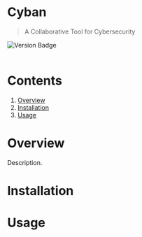 # Cyban
> A Collaborative Tool for Cybersecurity
<div id="badges" align="left">
  <img src="https://img.shields.io/badge/version-v1.1-blue" alt="Version Badge"/>
</div>
<br>

# Contents
1. [Overview](#overview)
2. [Installation](#installation)
3. [Usage](#usage)

# Overview
Description.
# Installation
# Usage
